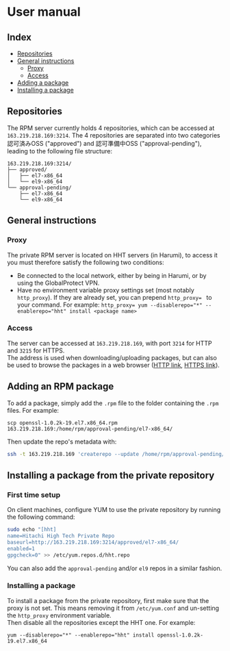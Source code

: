 # User manual

## Index

- [Repositories](#repositories)
- [General instructions](#general-instructions)
  - [Proxy](#proxy)
  - [Access](#access)
- [Adding a package](#adding-an-rpm-package)
- [Installing a package](#installing-a-package-from-the-private-repository)

## Repositories

The RPM server currently holds 4 repositories, which can be accessed at `163.219.218.169:3214`. The 4 repositories are separated into two categories 認可済みOSS ("approved") and 認可準備中OSS ("approval-pending"), leading to the following file structure:

```
163.219.218.169:3214/
├── approved/
│   ├── el7-x86_64
│   └── el9-x86_64
└── approval-pending/
    ├── el7-x86_64
    └── el9-x86_64
```

## General instructions

### Proxy

The private RPM server is located on HHT servers (in Harumi), to access it you must therefore satisfy the following two conditions:

- Be connected to the local network, either by being in Harumi, or by using the GlobalProtect VPN.
- Have no environment variable proxy settings set (most notably `http_proxy`). If they are already set, you can prepend `http_proxy= ` to your command.
  For example: `http_proxy= yum --disablerepo="*" --enablerepo="hht" install <package name>`

### Access

The server can be accessed at `163.219.218.169`, with port `3214` for HTTP and `3215` for HTTPS.\
The address is used when downloading/uploading packages, but can also be used to browse the packages in a web browser ([HTTP link](http://163.219.218.169:3214/), [HTTPS link](https://163.219.218.169:3215/)).

## Adding an RPM package

To add a package, simply add the `.rpm` file to the folder containing the `.rpm` files. For example:

```console
scp openssl-1.0.2k-19.el7.x86_64.rpm 163.219.218.169:/home/rpm/approval-pending/el7-x86_64/
```

Then update the repo's metadata with:

```bash
ssh -t 163.219.218.169 'createrepo --update /home/rpm/approval-pending/el7-x86_64/'
```

## Installing a package from the private repository

### First time setup

On client machines, configure YUM to use the private repository by running the following command:

```bash
sudo echo "[hht]
name=Hitachi High Tech Private Repo
baseurl=http://163.219.218.169:3214/approved/el7-x86_64/
enabled=1
gpgcheck=0" >> /etc/yum.repos.d/hht.repo
```

You can also add the `approval-pending` and/or `el9` repos in a similar fashion.

### Installing a package

To install a package from the private repository, first make sure that the proxy is not set. This means removing it from `/etc/yum.conf` and un-setting the `http_proxy` environment variable. \
Then disable all the repositories except the HHT one. For example:

```console
yum --disablerepo="*" --enablerepo="hht" install openssl-1.0.2k-19.el7.x86_64
```
